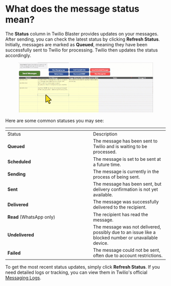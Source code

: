# What does the message status mean?

The **Status** column in Twilio Blaster provides updates on your messages. After sending, you can check the latest status by clicking **Refresh Status**. Initially, messages are marked as **Queued**, meaning they have been successfully sent to Twilio for processing. Twilio then updates the status accordingly.

<figure><img src="../.gitbook/assets/MessagesStatuses-compressed.gif" alt=""><figcaption></figcaption></figure>

Here are some common statuses you may see:

<table data-header-hidden><thead><tr><th width="255"></th><th></th></tr></thead><tbody><tr><td>Status</td><td>Description</td></tr><tr><td><strong>Queued</strong></td><td>The message has been sent to Twilio and is waiting to be processed.</td></tr><tr><td><strong>Scheduled</strong></td><td>The message is set to be sent at a future time.</td></tr><tr><td><strong>Sending</strong></td><td>The message is currently in the process of being sent.</td></tr><tr><td><strong>Sent</strong></td><td>The message has been sent, but delivery confirmation is not yet available.</td></tr><tr><td><strong>Delivered</strong></td><td>The message was successfully delivered to the recipient.</td></tr><tr><td><strong>Read</strong> (WhatsApp only)</td><td>The recipient has read the message.</td></tr><tr><td><strong>Undelivered</strong></td><td>The message was not delivered, possibly due to an issue like a blocked number or unavailable device.</td></tr><tr><td><strong>Failed</strong></td><td>The message could not be sent, often due to account restrictions.</td></tr></tbody></table>

To get the most recent status updates, simply click **Refresh Status**. If you need detailed logs or tracking, you can view them in Twilio's official [Messaging Logs](https://pythonandvba.com/go/twilio-blaster-messaging-logs).
